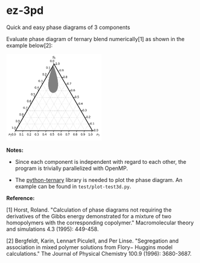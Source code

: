 # ez-3pd
Quick and easy phase diagrams of 3 components

Evaluate phase diagram of ternary blend numerically[1] as shown in the example below[2]:

<img src="test/test3d.png" width="50%"/>

**Notes:**

- Since each component is independent with regard to each other, the program is trivially parallelized with OpenMP.

- The [python-ternary](https://github.com/marcharper/python-ternary) library is needed to plot the phase diagram. An example can be found in `test/plot-test3d.py`.

**Reference:**

[1] Horst, Roland. "Calculation of phase diagrams not requiring the derivatives of the Gibbs energy demonstrated for a mixture of two homopolymers with the corresponding copolymer." Macromolecular theory and simulations 4.3 (1995): 449-458.

[2] Bergfeldt, Karin, Lennart Piculell, and Per Linse. "Segregation and association in mixed polymer solutions from Flory− Huggins model calculations." The Journal of Physical Chemistry 100.9 (1996): 3680-3687.
